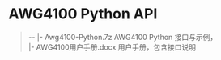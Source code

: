 # AWG4100 Python API

> --
>  |- Awg4100-Python.7z  AWG4100 Python 接口与示例，  
>  |- AWG4100用户手册.docx   用户手册，包含接口说明
